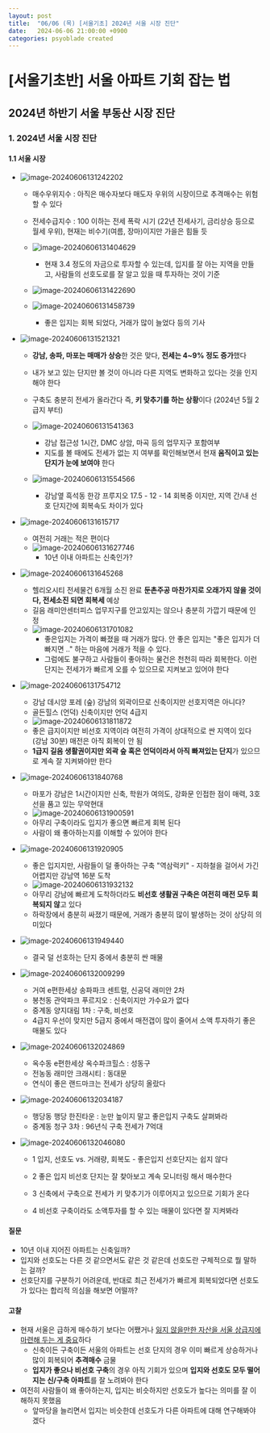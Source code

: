 ```yaml
---
layout: post
title:  "06/06 (목) [서울기초] 2024년 서울 시장 진단"
date:   2024-06-06 21:00:00 +0900
categories: psyoblade created
---
```


# [서울기초반] 서울 아파트 기회 잡는 법

## 2024년 하반기 서울 부동산 시장 진단

### 1. 2024년 서울 시장 진단

#### 1.1 서울 시장

* ![image-20240606131242202](/private/images/2024-06-06-seoltu-day1/image-20240606131242202.png)

  * 매수우위지수 : 아직은 매수자보다 매도자 우위의 시장이므로 추격매수는 위험할 수 있다
  * 전세수급지수 : 100 이하는 전세 폭락 시기 (22년 전세사기, 금리상승 등으로 월세 우위), 현재는 비수기(여름, 장마)이지만 가을은 힘들 듯
  * ![image-20240606131404629](/private/images/2024-06-06-seoltu-day1/image-20240606131404629.png)
    * 현재 3.4 정도의 자금으로 투자할 수 있는데, 입지를 잘 아는 지역을 만들고, 사람들의 선호도로를 잘 알고 있을 때 투자하는 것이 기준

  * ![image-20240606131422690](/private/images/2024-06-06-seoltu-day1/image-20240606131422690.png)
  * ![image-20240606131458739](/private/images/2024-06-06-seoltu-day1/image-20240606131458739.png)
    * 좋은 입지는 회복 되었다, 거래가 많이 늘었다 등의 기사

* ![image-20240606131521321](/private/images/2024-06-06-seoltu-day1/image-20240606131521321.png)

  * **강남, 송파, 마포는 매매가 상승**한 것은 맞다, **전세는 4~9% 정도 증가**했다
  * 내가 보고 있는 단지만 볼 것이 아니라 다른 지역도 변화하고 있다는 것을 인지해야 한다
  * 구축도 충분히 전세가 올라간다 즉, **키 맞추기를 하는 상황**이다 (2024년 5월 2급지 부터)
  * ![image-20240606131541363](/private/images/2024-06-06-seoltu-day1/image-20240606131541363.png)
    * 강남 접근성 1시간, DMC 상암, 마곡 등의 업무지구 포함여부
    * 지도를 볼 때에도 전세가 없는 지 여부를 확인해보면서 현재 **움직이고 있는 단지가 눈에 보여야** 한다

  * ![image-20240606131554566](/private/images/2024-06-06-seoltu-day1/image-20240606131554566.png)
    * 강남옆 흑석동 한강 프루지오 17.5 - 12 - 14 회복중 이지만, 지역 간/내 선호 단지간에 회복속도 차이가 있다

* ![image-20240606131615717](/private/images/2024-06-06-seoltu-day1/image-20240606131615717.png)

  * 여전히 거래는 적은 편이다
  * ![image-20240606131627746](/private/images/2024-06-06-seoltu-day1/image-20240606131627746.png)
    * 10년 이내 아파트는 신축인가?

* ![image-20240606131645268](/private/images/2024-06-06-seoltu-day1/image-20240606131645268.png)

  * 헬리오시티 전세물건 6개월 소진 완료 **둔촌주공 마찬가지로 오래가지 않을 것이다, 전세소진 되면 회복세** 예상
  * 길음 래미안센터피스 업무지구를 안고있지는 않으나 충분히 가깝기 때문에 인정
  * ![image-20240606131701082](/private/images/2024-06-06-seoltu-day1/image-20240606131701082.png)
    * 좋은입지는 가격이 빠졌을 때 거래가 많다. 안 좋은 입지는 "좋은 입지가 더 빠지면 .." 하는 마음에 거래가 적을 수 있다.
    * 그럼에도 불구하고 사람들이 좋아하는 물건은 천천히 따라 회복한다. 이런 단지는 전세가가 빠르게 오를 수 있으므로 지켜보고 있어야 한다

* ![image-20240606131754712](/private/images/2024-06-06-seoltu-day1/image-20240606131754712.png)

  * 강남 데시앙 포레 (숲) 강남의 외곽이므로 신축이지만 선호지역은 아니다?
  * 골든힐스 (언덕) 신축이지만 언덕 4급지 
  * ![image-20240606131811872](/private/images/2024-06-06-seoltu-day1/image-20240606131811872.png)
  * 좋은 급지이지만 비선호 지역이라 여전히 가격이 상대적으로 싼 지역이 있다 (강남 30분) 매전은 아직 회복이 안 됨
  * **1급지 길음 생활권이지만 외곽 숲 혹은 언덕이라서 아직 빠져있는 단지**가 있으므로 계속 잘 지켜봐야만 한다

* ![image-20240606131840768](/private/images/2024-06-06-seoltu-day1/image-20240606131840768.png)

  * 마포가 강남은 1시간이지만 신축, 학원가 여의도, 강화문 인접한 점이 매력, 3호선을 품고 있는 무악현대 
  * ![image-20240606131900591](/private/images/2024-06-06-seoltu-day1/image-20240606131900591.png)
  * 아무리 구축이라도 입지가 좋으면 빠르게 회복 된다 
  * 사람이 왜 좋아하는지를 이해할 수 있어야 한다

* ![image-20240606131920905](/private/images/2024-06-06-seoltu-day1/image-20240606131920905.png)

  * 좋은 입지지만, 사람들이 덜 좋아하는 구축 "역삼럭키" - 지하철을 걸어서 가긴 어렵지만 강남역 16분 도착
  * ![image-20240606131932132](/private/images/2024-06-06-seoltu-day1/image-20240606131932132.png)
  * 아무리 강남에 빠르게 도착하더라도 **비선호 생활권 구축은 여전히 매전 모두 회복되지 않**고 있다
  * 하락장에서 충분히 싸졌기 때문에, 거래가 충분히 많이 발생하는 것이 상당히 의미있다

* ![image-20240606131949440](/private/images/2024-06-06-seoltu-day1/image-20240606131949440.png)

  *  결국 덜 선호하는 단지 중에서 충분히 싼 매물

* ![image-20240606132009299](/private/images/2024-06-06-seoltu-day1/image-20240606132009299.png)

  * 거여 e편한세상 송파파크 센트럴, 신공덕 래미안 2차
  * 봉천동 관악파크 푸르지오 : 신축이지만 가수요가 없다
  * 중계동 양지대림 1차 : 구축, 비선호
  * 4급지 우선이 맞지만 5급지 중에서 매전갭이 많이 줄어서 소액 투자하기 좋은 매물도 있다

* ![image-20240606132024869](/private/images/2024-06-06-seoltu-day1/image-20240606132024869.png)

  * 옥수동 e편한세상 옥수파크힐스 : 성동구
  * 전농동 래미안 크래시티 : 동대문
  * 연식이 좋은 랜드마크는 전세가 상당히 올랐다

* ![image-20240606132034187](/private/images/2024-06-06-seoltu-day1/image-20240606132034187.png)

  * 행당동 행당 한진타운 : 눈만 높이지 말고 좋은입지 구축도 살펴봐라
  * 중계동 청구 3차 : 96년식 구축 전세가 7억대

* ![image-20240606132046080](/private/images/2024-06-06-seoltu-day1/image-20240606132046080.png)

  * 1 입지, 선호도 vs. 거래량, 회복도 - 좋은입지 선호단지는 쉽지 않다

  * 2 좋은 입지 비선호 단지는 잘 찾아보고 계속 모니터링 해서 매수한다
  * 3 신축에서 구축으로 전세가 키 맞추기가 이루어지고 있으므로 기회가 온다
  * 4 비선호 구축이라도 소액투자를 할 수 있는 매물이 있다면 잘 지켜봐라





#### 질문

* 10년 이내 지어진 아파트는 신축일까?
*  입지와 선호도는 다른 것 같으면서도 같은 것 같은데 선호도란 구체적으로 뭘 말하는 걸까?
* 선호단지를 구분하기 어려운데, 반대로 최근 전세가가 빠르게 회복되었다면 선호도가 있다는 합리적 의심을 해보면 어떨까?

#### 고찰

* 현재 서울은 급하게 매수하기 보다는 어쨌거나 <u>잃지 않을만한 자산을 서울 상급지에 마련해 두는 게 중요</u>하다
  * 신축이든 구축이든 서울의 아파트는 선호 단지의 경우 이미 빠르게 상승하거나 많이 회복되어 **추격매수** 금물
  * **입지가 좋으나 비선호 구축**의 경우 아직 기회가 있으며 **입지와 선호도 모두 떨어지는 신/구축 아파트**를 잘 노려봐야 한다
* 여전히 사람들이 왜 좋아하는지, 입지는 비슷하지만 선호도가 높다는 의미를 잘 이해하지 못했음
  * 앞마당을 늘리면서 입지는 비슷한데 선호도가 다른 아파트에 대해 연구해봐야 겠다
